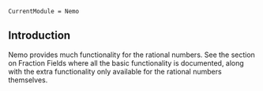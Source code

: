 ```@meta
CurrentModule = Nemo
```

## Introduction

Nemo provides much functionality for the rational numbers. See the section on
Fraction Fields where all the basic functionality is documented, along with the
extra functionality only available for the rational numbers themselves.
